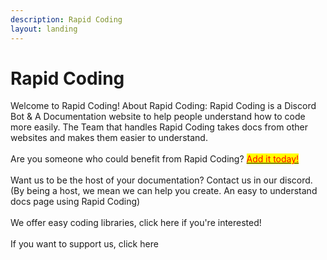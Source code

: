 ```yaml
---
description: Rapid Coding
layout: landing
---
```


# Rapid Coding

Welcome to Rapid Coding! About Rapid Coding: Rapid Coding is a Discord Bot & A Documentation website to help people understand how to code more easily. The Team that handles Rapid Coding takes docs from other websites and makes them easier to understand. \
\
Are you someone who could benefit from Rapid Coding? [<mark style="color:red;">Add it today!</mark>](https://discord.com/api/oauth2/authorize?client\_id=861291619348774952\&permissions=8\&scope=bot%20applications.commands)\
\
Want us to be the host of your documentation? Contact us in our discord. (By being a host, we mean we can help you create. An easy to understand docs page using Rapid Coding)\
\
We offer easy coding libraries, click here if you're interested!\
\
If you want to support us, click here
